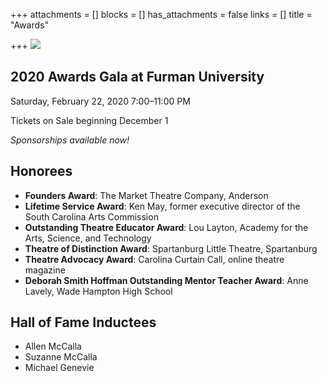 +++
attachments = []
blocks = []
has_attachments = false
links = []
title = "Awards"

+++
![](/uploads/Cover-SCTA-Events-2020-Awards.jpg.png)

## 2020 Awards Gala at Furman University

Saturday, February 22, 2020
7:00–11:00 PM

Tickets on Sale beginning December 1

_Sponsorships available now!_

## Honorees

- **Founders Award**: The Market Theatre Company, Anderson
- **Lifetime Service Award**: Ken May, former executive director of the South Carolina Arts Commission
- **Outstanding Theatre Educator Award**: Lou Layton, Academy for the Arts, Science, and Technology
- **Theatre of Distinction Award**: Spartanburg Little Theatre, Spartanburg
- **Theatre Advocacy Award**: Carolina Curtain Call, online theatre magazine
- **Deborah Smith Hoffman Outstanding Mentor Teacher Award**: Anne Lavely, Wade Hampton High School

## Hall of Fame Inductees
- Allen McCalla
- Suzanne McCalla
- Michael Genevie
